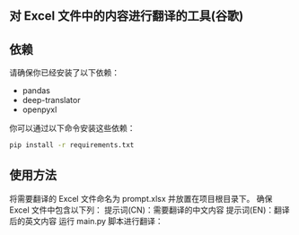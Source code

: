 ## 对 Excel 文件中的内容进行翻译的工具(谷歌)

## 依赖

请确保你已经安装了以下依赖：

- pandas
- deep-translator
- openpyxl

你可以通过以下命令安装这些依赖：

```sh
pip install -r requirements.txt
```

## 使用方法
将需要翻译的 Excel 文件命名为 prompt.xlsx 并放置在项目根目录下。
确保 Excel 文件中包含以下列：
提示词(CN)：需要翻译的中文内容
提示词(EN)：翻译后的英文内容
运行 main.py 脚本进行翻译：

